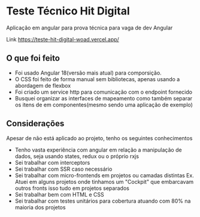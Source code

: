 # Teste Técnico Hit Digital

Aplicação em angular para prova técnica para vaga de dev Angular

Link https://teste-hit-digital-woad.vercel.app/

## O que foi feito

- Foi usado Angular 18(versão mais atual) para comporsição.
- O CSS foi feito de forma manual sem bibliotecas, apenas usando a abordagem de flexbox
- Foi criado um service http para comunicação com o endpoint fornecido
- Busquei organizar as interfaces de mapeamento como também separar os itens de em componentes(mesmo sendo uma aplicação de exemplo)

## Considerações

Apesar de não está aplicado ao projeto, tenho os seguintes conhecimentos

- Tenho vasta experiência com angular em relação a manipulação de dados, seja usando states, redux ou  o próprio rxjs 
- Sei trabalhar com interceptors
- Sei trabalhar com SSR caso necessário
- Sei trabalhar com micro-frontends em projetos ou camadas distintas Ex. Atuei em alguns projetos onde tinhamos um "Cockpit" que embarcavam outros fronts
isso tudo em projetos separados
- Sei trabalhar bem com HTML e CSS
- Sei trabalhar com testes unitários para cobertura atuando com 80% na maioria dos projetos
